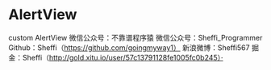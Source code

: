 # AlertView
custom AlertView
微信公众号：不靠谱程序猿 微信公众号：Sheffi_Programmer
Github：Sheffi（https://github.com/goingmyway1）
新浪微博：Sheffi567
掘金：Sheffi（http://gold.xitu.io/user/57c13791128fe1005fc0b245）·

